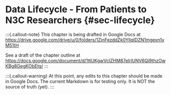 # Data Lifecycle - From Patients to N3C Researchers {#sec-lifecycle}

:::{.callout-note}
This chapter is being drafted in Google Docs at
<https://drive.google.com/drive/u/0/folders/1ZjnFezddZk0YllqIDZN1mgexn1yM51tH>

See a draft of the chapter outline at
<https://docs.google.com/document/d/1ttUKgwVcIZHM87elrlUNV6Qi9thzOwKBg8GegKObEtg/>
:::

:::{.callout-warning}
At this point, any edits to this chapter should be made in Google Docs.  The current Markdown is for testing only.  It is NOT the source of truth (yet).
:::
